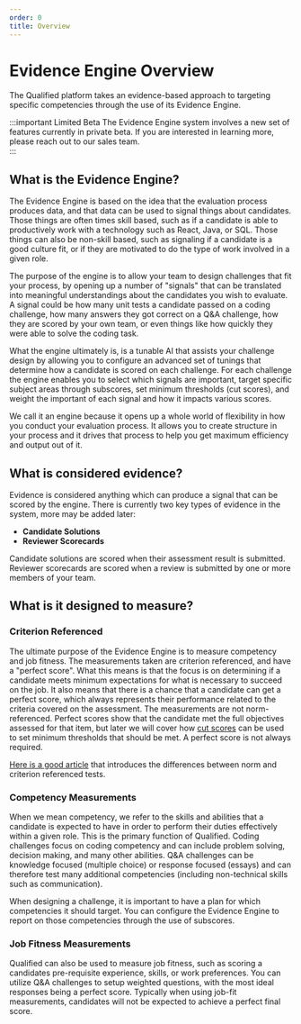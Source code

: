 ```yaml
---
order: 0
title: Overview
---
```


# Evidence Engine Overview

The Qualified platform takes an evidence-based approach to targeting specific competencies through the use of its Evidence Engine.

:::important Limited Beta
The Evidence Engine system involves a new set of features currently in private beta. If you are interested in learning more, please reach out to our sales team.  
:::

## What is the Evidence Engine?
The Evidence Engine is based on the idea that the evaluation process produces data, and that data can be used to signal things about candidates. Those things are often times skill based, such as if a candidate is able to productively work with a technology such as React, Java, or SQL. Those things can also be non-skill based, such as signaling if a candidate is a good culture fit, or if they are motivated to do the type of work involved in a given role. 

The purpose of the engine is to allow your team to design challenges that fit your process, by opening up a number of "signals" that can be translated into meaningful understandings about the candidates you wish to evaluate. A signal could be how many unit tests a candidate passed on a coding challenge, how many answers they got correct on a Q&A challenge, how they are scored by your own team, or even things like how quickly they were able to solve the coding task.

What the engine ultimately is, is a tunable AI that assists your challenge design by allowing you to configure an advanced set of tunings that determine how a candidate is scored on each challenge. For each challenge the engine enables you to select which signals are important, target specific subject areas through subscores, set minimum thresholds (cut scores), and weight the important of each signal and how it impacts various scores.

We call it an engine because it opens up a whole world of flexibility in how you conduct your evaluation process. It allows you to create structure in your process and it drives that process to help you get maximum efficiency and output out of it.

## What is considered evidence?
Evidence is considered anything which can produce a signal that can be scored by the engine. There is currently two key types of evidence in the system, more may be added later:

- **Candidate Solutions**
- **Reviewer Scorecards**

Candidate solutions are scored when their assessment result is submitted. Reviewer scorecards are scored when a review is submitted by one or more members of your team.

## What is it designed to measure?
### Criterion Referenced
The ultimate purpose of the Evidence Engine is to measure competency and job fitness. The measurements taken are criterion referenced, and have a "perfect score". What this means is that the focus is on determining if a candidate meets minimum expectations for what is necessary to succeed on the job. It also means that there is a chance that a candidate can get a perfect score, which always represents their performance related to the criteria covered on the assessment. The measurements are not norm-referenced. Perfect scores show that the candidate met the full objectives assessed for that item, but later we will cover how [cut scores](/creating-content/evidence-engine/cut-scores) can be used to set minimum thresholds that should be met. A perfect score is not always required. 

[Here is a good article](https://www.theclassroom.com/difference-between-criterionreferenced-normreferenced-tests-8674246.html) that introduces the differences between norm and criterion referenced tests.

### Competency Measurements
When we mean competency, we refer to the skills and abilities that a candidate is expected to have in order to perform their duties effectively within a given role. This is the primary function of Qualified. Coding challenges focus on coding competency and can include problem solving, decision making, and many other abilities. Q&A challenges can be knowledge focused (multiple choice) or response focused (essays) and can therefore test many additional competencies (including non-technical skills such as communication).

When designing a challenge, it is important to have a plan for which competencies it should target. You can configure the Evidence Engine to report on those competencies through the use of subscores.

### Job Fitness Measurements
Qualified can also be used to measure job fitness, such as scoring a candidates pre-requisite experience, skills, or work preferences. You can utilize Q&A challenges to setup weighted questions, with the most ideal responses being a perfect score. Typically when using job-fit measurements, candidates will not be expected to achieve a perfect final score.
